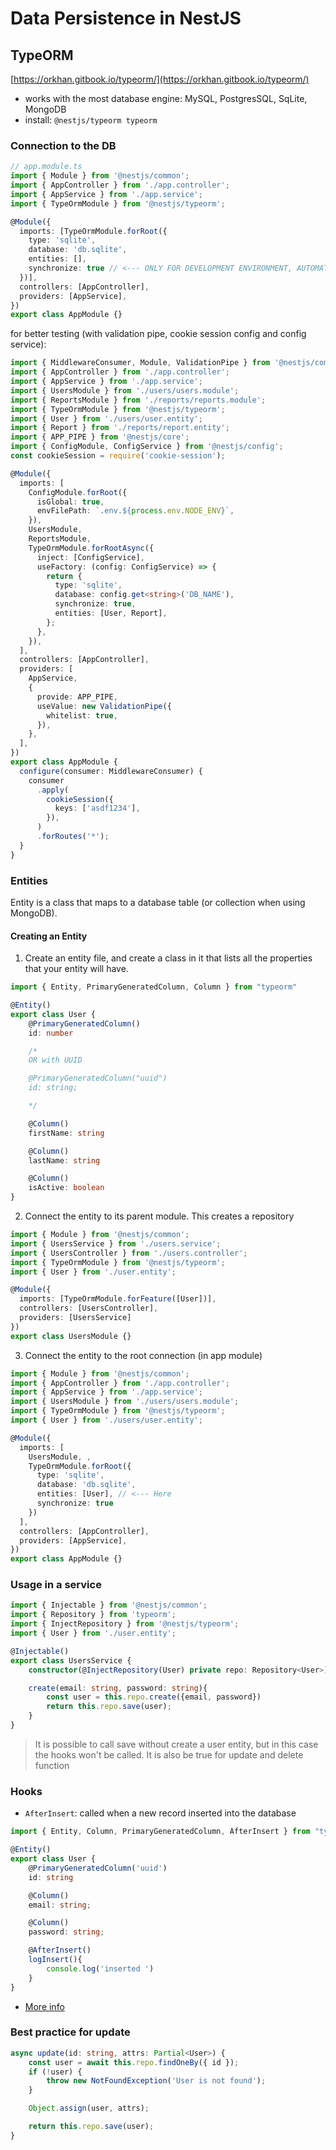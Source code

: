 # Data Persistence in NestJS

## TypeORM

[https://orkhan.gitbook.io/typeorm/](https://orkhan.gitbook.io/typeorm/)

- works with the most database engine: MySQL, PostgresSQL, SqLite, MongoDB
- install: ```@nestjs/typeorm typeorm```
  
### Connection to the DB

```ts
// app.module.ts
import { Module } from '@nestjs/common';
import { AppController } from './app.controller';
import { AppService } from './app.service';
import { TypeOrmModule } from '@nestjs/typeorm';

@Module({
  imports: [TypeOrmModule.forRoot({
    type: 'sqlite',
    database: 'db.sqlite',
    entities: [],
    synchronize: true // <--- ONLY FOR DEVELOPMENT ENVIRONMENT, AUTOMATIC MIGRATION
  })],
  controllers: [AppController],
  providers: [AppService],
})
export class AppModule {}
```

for better testing (with validation pipe, cookie session config and config service):
```ts
import { MiddlewareConsumer, Module, ValidationPipe } from '@nestjs/common';
import { AppController } from './app.controller';
import { AppService } from './app.service';
import { UsersModule } from './users/users.module';
import { ReportsModule } from './reports/reports.module';
import { TypeOrmModule } from '@nestjs/typeorm';
import { User } from './users/user.entity';
import { Report } from './reports/report.entity';
import { APP_PIPE } from '@nestjs/core';
import { ConfigModule, ConfigService } from '@nestjs/config';
const cookieSession = require('cookie-session');

@Module({
  imports: [
    ConfigModule.forRoot({
      isGlobal: true,
      envFilePath: `.env.${process.env.NODE_ENV}`,
    }),
    UsersModule,
    ReportsModule,
    TypeOrmModule.forRootAsync({
      inject: [ConfigService],
      useFactory: (config: ConfigService) => {
        return {
          type: 'sqlite',
          database: config.get<string>('DB_NAME'),
          synchronize: true,
          entities: [User, Report],
        };
      },
    }),
  ],
  controllers: [AppController],
  providers: [
    AppService,
    {
      provide: APP_PIPE,
      useValue: new ValidationPipe({
        whitelist: true,
      }),
    },
  ],
})
export class AppModule {
  configure(consumer: MiddlewareConsumer) {
    consumer
      .apply(
        cookieSession({
          keys: ['asdf1234'],
        }),
      )
      .forRoutes('*');
  }
}
```

### Entities
Entity is a class that maps to a database table (or collection when using MongoDB).


#### Creating an Entity

1. Create an entity file, and create a class in it that lists all the properties that your entity will have.
```ts
import { Entity, PrimaryGeneratedColumn, Column } from "typeorm"

@Entity()
export class User {
    @PrimaryGeneratedColumn()
    id: number

    /*
    OR with UUID

    @PrimaryGeneratedColumn("uuid")
    id: string;

    */

    @Column()
    firstName: string

    @Column()
    lastName: string

    @Column()
    isActive: boolean
}
```
2. Connect the entity to its parent module. This creates a repository
```ts
import { Module } from '@nestjs/common';
import { UsersService } from './users.service';
import { UsersController } from './users.controller';
import { TypeOrmModule } from '@nestjs/typeorm';
import { User } from './user.entity';

@Module({
  imports: [TypeOrmModule.forFeature([User])],
  controllers: [UsersController],
  providers: [UsersService]
})
export class UsersModule {}
```
3. Connect the entity to the root connection (in app module)
```ts
import { Module } from '@nestjs/common';
import { AppController } from './app.controller';
import { AppService } from './app.service';
import { UsersModule } from './users/users.module';
import { TypeOrmModule } from '@nestjs/typeorm';
import { User } from './users/user.entity';

@Module({
  imports: [
    UsersModule, , 
    TypeOrmModule.forRoot({
      type: 'sqlite',
      database: 'db.sqlite',
      entities: [User], // <--- Here
      synchronize: true
    })
  ],
  controllers: [AppController],
  providers: [AppService],
})
export class AppModule {}
```

### Usage in a service
```ts
import { Injectable } from '@nestjs/common';
import { Repository } from 'typeorm';
import { InjectRepository } from '@nestjs/typeorm';
import { User } from './user.entity';

@Injectable()
export class UsersService {
    constructor(@InjectRepository(User) private repo: Repository<User>){}

    create(email: string, password: string){
        const user = this.repo.create({email, password})
        return this.repo.save(user);
    }
}
```
> It is possible to call save without create a user entity, but in this case the hooks won't be called.
> It is also be true for update and delete function

### Hooks

- ```AfterInsert```: called when a new record inserted into the database
```ts
import { Entity, Column, PrimaryGeneratedColumn, AfterInsert } from "typeorm";

@Entity()
export class User {
    @PrimaryGeneratedColumn('uuid')
    id: string

    @Column()
    email: string;

    @Column()
    password: string;

    @AfterInsert()
    logInsert(){
        console.log('inserted ')
    }
}
```

- [More info](https://orkhan.gitbook.io/typeorm/docs/listeners-and-subscribers)

### Best practice for update
```ts
async update(id: string, attrs: Partial<User>) {
    const user = await this.repo.findOneBy({ id });
    if (!user) {
        throw new NotFoundException('User is not found');
    }

    Object.assign(user, attrs);

    return this.repo.save(user);
}
```
